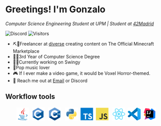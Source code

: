 # Greetings! I'm Gonzalo

<p>
<em>Computer Science Engineering Student at UPM | Student at <a href="https://www.42madrid.com/">42Madrid</a></em>
</p>

![Discord](https://img.shields.io/badge/Discord-tooaad-7289DA?style=flat&logo=discord&logoColor=white) ![Visitors](https://visitor-badge.laobi.icu/badge?page_id=Tooaad.Tooaad)

<!--- CAMPO DE PROGRAMACION -->
- ⛏🧱Freelancer at <a href="https://diversegames.es/">diverse</a> creating content on The Official Minecraft Marketplace
- 👨‍💻3rd Year of Computer Science Degree
- 👨‍💻Currently working on Swingy
- 🎤Pop music lover
- 🎮 If I ever make a video game, it would be Voxel Horror-themed.
- 📧 Reach me out at [Email](mailto:gonzalopernas@diversegames.es) or Discord

## Workflow tools
<p align="center">
<img src="https://raw.githubusercontent.com/devicons/devicon/master/icons/java/java-original.svg" alt="C" width=40 height="40" style="vertical-align:top; margin:4px"><img src="https://raw.githubusercontent.com/devicons/devicon/master/icons/c/c-original.svg" alt="C" width=40 height="40" style="vertical-align:top; margin:4px"> <img src="https://raw.githubusercontent.com/devicons/devicon/master/icons/cplusplus/cplusplus-original.svg" alt="C++" width=40 height="40" style="vertical-align:top; margin:4px"> <img src="https://raw.githubusercontent.com/devicons/devicon/master/icons/python/python-original.svg" alt="Python" width=40 height="40" style="vertical-align:top; margin:4px"><img src="https://raw.githubusercontent.com/devicons/devicon/master/icons/typescript/typescript-original.svg" alt="typescript" width=40 height="40" style="vertical-align:top; margin:4px"><img src="https://raw.githubusercontent.com/devicons/devicon/master/icons/javascript/javascript-original.svg" alt="Javascript" width=40 height="40" style="vertical-align:top; margin:4px"> <img src="https://raw.githubusercontent.com/devicons/devicon/master/icons/react/react-original.svg" alt="linux" width=40 height="40" style="vertical-align:top; margin:4px"><img src="https://raw.githubusercontent.com/devicons/devicon/master/icons/vscode/vscode-original.svg" alt="VS Code" width=40 height="40" style="vertical-align:top; margin:4px"><img src="https://raw.githubusercontent.com/devicons/devicon/master/icons/intellij/intellij-original.svg" alt="html" width=40 height="40" style="vertical-align:top; margin:4px">
</p>



<!--
**Tooaad/Tooaad** is a ✨ _special_ ✨ repository because its `README.md` (this file) appears on your GitHub profile.

Here are some ideas to get you started:

- 🔭 I’m currently working on ...
- 🌱 I’m currently learning ...
- 👯 I’m looking to collaborate on ...
- 🤔 I’m looking for help with ...
- 💬 Ask me about ...
- 📫 How to reach me: ...
- 😄 Pronouns: ...
- ⚡ Fun fact: ...
-->
